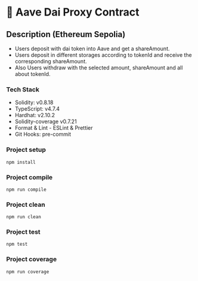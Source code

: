 # 🚩 Aave Dai Proxy Contract

## Description (Ethereum Sepolia)
- Users deposit with dai token into Aave and get a shareAmount.
- Users deposit in different storages according to tokenId and receive the corresponding shareAmount.
- Also Users withdraw with the selected amount, shareAmount and all about tokenId.

### Tech Stack

  - Solidity:         v0.8.18
  - TypeScript:       v4.7.4
  - Hardhat:          v2.10.2
  - Solidity-coverage v0.7.21
  - Format & Lint - ESLint & Prettier
  - Git Hooks: pre-commit
  
### Project setup
```
npm install
```

### Project compile
```
npm run compile
```

### Project clean
```
npm run clean
```

### Project test
```
npm test
```
  
### Project coverage
```
npm run coverage
```
  
